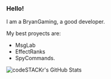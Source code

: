 ### Hello!

I am a BryanGaming, a good developer.

My best proyects are: 
- MsgLab
- EffectRanks
- SpyCommands.

<img align="left" alt="codeSTACKr's GitHub Stats" src="https://github-readme-stats-codestackr.vercel.app/api?username=BryanGamingDV&show_icons=true&hide_border=true" />
